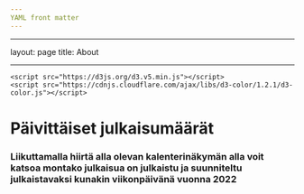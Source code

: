 ```yaml
---
YAML front matter
---
```


---
layout: page
title: About

---

<body>
 <meta charset="utf-8">

 <style>
      .body {
        height: 97%;
      }

      svg {
        height: 1800;
        width: 97%;
      }
	  
	  div.tooltip {
  color: white;
  position: absolute;
  text-align: center;
  width: 160px;
  height: 56px;
  padding: 4px;
  font: 20px sans-serif;
  background: rgba(0,0,0,.8);
  border: 2px solid black;
  pointer-events: none;
}
    </style>

    <script src="https://d3js.org/d3.v5.min.js"></script>
    <script src="https://cdnjs.cloudflare.com/ajax/libs/d3-color/1.2.1/d3-color.js"></script>
  </head>
  <body>
    <h1>Päivittäiset julkaisumäärät</h1>
    <h3>Liikuttamalla hiirtä alla olevan kalenterinäkymän alla voit katsoa montako julkaisua on julkaistu ja suunniteltu julkaistavaksi kunakin viikonpäivänä vuonna 2022</h3>
    <svg id="svg"></svg>
    <script>
	
	d3.csv("https://mkokkone.github.io/visualisointiverkosto_14092022/calendar.csv").then(function(flatData) {
	//var parseDate = d3.timeFormat("%m/%d/%Y");
  // assign null correctly
	flatData.forEach(function(d) {
    d.AnswerCount = parseInt(d.AnswerCount);
	//d.Date = parseDate(d.Date);
	});
      flatData.sort((a, b) => new Date(a.Date) - new Date(b.Date) );	

      const dateValues = flatData.map(d => ({
        date: d3.timeDay(new Date(d.Date)),
        value: Number(d.AnswerCount)
      }));
	  
	  		// Define the div for the tooltip
		const div = d3
	  .select('body')
	  .append('div')
	  .attr('class', 'tooltip')
	  .style('opacity', 0);
		
	  const formatTime = d3.timeFormat('%d.%m.%Y');
      const svg = d3.select("#svg");
      const { width, height } = document
        .getElementById("svg")
        .getBoundingClientRect();


      function draw() {
        const years = d3
          .nest()
          .key(d => d.date.getFullYear())
          .entries(dateValues)
          .reverse();

        const values = dateValues.map(c => c.value);
        const maxValue = d3.max(values);
        const minValue = d3.min(values);

        const cellSize = 35;
        const yearHeight = cellSize * 7;

        const group = svg.append("g");

        const year = group
          .selectAll("g")
          .data(years)
          .join("g")
          .attr(
            "transform",
            (d, i) => `translate(50, ${yearHeight * i + cellSize * 1.5})`
          );

        year
          .append("text")
          .attr("x", -5)
          .attr("y", -30)
          .attr("text-anchor", "end")
          .attr("font-size", 16)
          .attr("font-weight", 550)
          .attr("transform", "rotate(270)")
          .text(d => d.key);

        const formatDay = d =>
          ["Ma", "Ti", "Ke", "To", "Pe", "La", "Su"][d.getUTCDay()];
		
        const countDay = d => d.getUTCDay();
        const timeWeek = d3.utcSunday;
        const formatDate = d3.utcFormat("%x");
        const colorFn = d3
          .scaleSequential(d3.interpolateBuGn)
          .domain([Math.floor(minValue), Math.ceil(maxValue)*2]);
        const format = d3.format("+.2%");

        
		year
          .append("g")
          .attr("text-anchor", "end")
          .selectAll("text")
          .data(d3.range(7).map(i => new Date(2022, 0, i)))
          .join("text")
          .attr("x", -5)
          .attr("y", d => (countDay(d) + 0.5) * cellSize)
          .attr("dy", "0.31em")
          .attr("font-size", 12)
          .text(formatDay);

        year
          .append("g")
          .selectAll("rect")
          .data(d => d.values)
          .join("rect")
          .attr("width", cellSize - 1.5)
          .attr("height", cellSize - 1.5)
          .attr(
            "x",
            (d, i) => timeWeek.count(d3.utcYear(d.date), d.date) * cellSize + 10
          )
          .attr("y", d => countDay(d.date) * cellSize + 0.5)
          .attr("fill", d => colorFn(d.value))
          //.append("title")
          //.text(d => `${(d.date)}: ${d.value.toFixed(0)}`);
		  
		      .on('mouseover', d => {
      div
        .transition()
        .duration(200)
        .style('opacity', 0.9);
      div
        .html(formatDay(d.date)+ " " + formatTime(d.date) + '<br/>' + "Julkaisuja: "+ d.value)
        .style('left', d3.event.pageX + 'px')
        .style('top', d3.event.pageY - 28 + 'px');
    })
    .on('mouseout', () => {
      div
        .transition()
        .duration(500)
        .style('opacity', 0);
    });
		  

        year
		.append("g")
          .selectAll("text")
          .data(d => d.values)
          .join("text")
          

          
          
		  .attr("x",(d, i) => timeWeek.count(d3.utcYear(d.date), d.date) * cellSize + 15)
		  .attr("y", d => (countDay(d.date) + 0.65) * cellSize)
          .attr("text-anchor", "start")
          .attr("font-size", 20)
          .text(d => `${d.value.toFixed(0)}`);
		
		



        const legend = group
          .append("g")
          .attr(
            "transform",
            `translate(10, ${years.length * yearHeight + cellSize * 4})`
          );

        const categoriesCount = 14;
        const categories = [...Array(categoriesCount)].map((_, i) => {
          const upperBound = (maxValue / categoriesCount) * (i+1);
          const lowerBound = (maxValue / categoriesCount) * i;

          return {
            upperBound,
            lowerBound,
            color: d3.interpolateBuGn(upperBound / (maxValue*2)),
            selected: true
          };
        });

        const legendWidth = 60;

        function toggle(legend) {
          const { lowerBound, upperBound, selected } = legend;

          legend.selected = !selected;

          const highlightedDates = years.map(y => ({
            key: y.key,
            values: y.values.filter(
              v => v.value > lowerBound && v.value <= upperBound
            )
          }));

          year
            .data(highlightedDates)
            .selectAll("rect")
            .data(d => d.values, d => d.date)
            .transition()
            .duration(500)
            .attr("fill", d => (legend.selected ? colorFn(d.value) : "white"));
        }

       
      }
	
      draw();
	  });
	    
    </script>
  </body>
